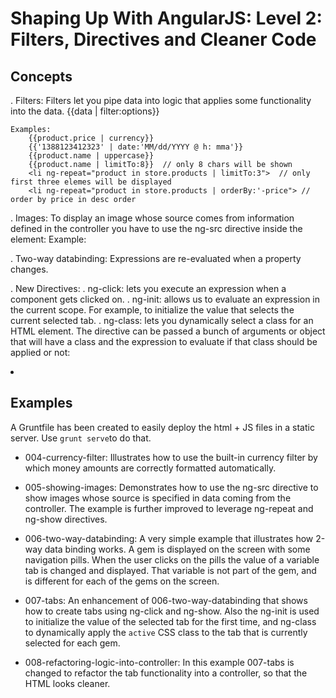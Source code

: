 # Shaping Up With AngularJS: Level 2: Filters, Directives and Cleaner Code

## Concepts

. Filters: 
    Filters let you pipe data into logic that applies some functionality into the data.
        {{data | filter:options}}
    
    Examples:
        {{product.price | currency}}
        {{'1388123412323' | date:'MM/dd/YYYY @ h: mma'}}
        {{product.name | uppercase}}
        {{product.name | limitTo:8}}  // only 8 chars will be shown
        <li ng-repeat="product in store.products | limitTo:3">  // only first three elemes will be displayed
        <li ng-repeat="product in store.products | orderBy:'-price"> // order by price in desc order

. Images:
    To display an image whose source comes from information defined in the controller you have to use the ng-src directive inside the <img> element:
        Example:
            <img ng-src="{{product.images[0]}}">

. Two-way databinding:
    Expressions are re-evaluated when a property changes.

. New Directives:
    . ng-click: lets you execute an expression when a component gets clicked on.
    . ng-init: allows us to evaluate an expression in the current scope. For example, to initialize the value that selects the current selected tab.
    . ng-class: lets you dynamically select a class for an HTML element. The directive can be passed a bunch of arguments or object that will have a class and the expression to evaluate if that class should be applied or not:
        <li ng-class="{active: tab === 1}">

## Examples
A Gruntfile has been created to easily deploy the html + JS files in a static server. Use `grunt serve`to do that.

* 004-currency-filter: Illustrates how to use the built-in currency filter by which money amounts are correctly formatted automatically.

* 005-showing-images: Demonstrates how to use the ng-src directive to show images whose source is specified in data coming from the controller. The example is further improved to leverage ng-repeat and ng-show directives.

* 006-two-way-databinding: A very simple example that illustrates how 2-way data binding works. A gem is displayed on the screen with some navigation pills. When the user clicks on the pills the value of a variable tab is changed and displayed. That variable is not part of the gem, and is different for each of the gems on the screen.

* 007-tabs: An enhancement of 006-two-way-databinding that shows how to create tabs using ng-click and ng-show. Also the ng-init is used to initialize the value of the selected tab for the first time, and ng-class to dynamically apply the `active` CSS class to the tab that is currently selected for each gem.

* 008-refactoring-logic-into-controller: In this example 007-tabs is changed to refactor the tab functionality into a controller, so that the HTML looks cleaner.
